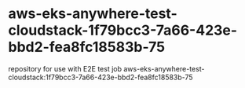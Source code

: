 # aws-eks-anywhere-test-cloudstack-1f79bcc3-7a66-423e-bbd2-fea8fc18583b-75
repository for use with E2E test job aws-eks-anywhere-test-cloudstack:1f79bcc3-7a66-423e-bbd2-fea8fc18583b-75
